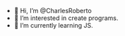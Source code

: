 - 👋 Hi, I’m @CharlesRoberto
- 👀 I’m interested in create programs.
- 🌱 I’m currently learning JS.

<!---
CharlesRobertoSky/CharlesRobertoSky is a ✨ special ✨ repository because its `README.md` (this file) appears on your GitHub profile.
You can click the Preview link to take a look at your changes.
--->
